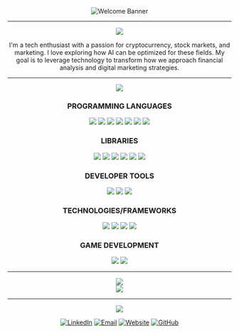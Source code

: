 <div align="center">
  <img src="https://readme-typing-svg.herokuapp.com?font=Fira+Code&weight=800&size=40&duration=3000&pause=1000&color=FF0000&background=000000&center=true&vCenter=true&width=600&height=80&lines=Welcome+to+my+Github" alt="Welcome Banner" />
</div>

<hr>

<div align="center">
  <img src="https://img.shields.io/badge/ABOUT_ME-FF0000?style=for-the-badge&color=FF0000&labelColor=000000" />
</div>

<p align="center">
I'm a tech enthusiast with a passion for cryptocurrency, stock markets, and marketing. I love exploring how AI can be optimized for these fields. My goal is to leverage technology to transform how we approach financial analysis and digital marketing strategies.
</p>

<hr>

<div align="center">
  <img src="https://img.shields.io/badge/TECHNICAL_SKILLS-FF0000?style=for-the-badge&logoColor=white&labelColor=FF0000" />
</div>

<h3 align="center">PROGRAMMING LANGUAGES</h3>
<p align="center">
  <img src="https://img.shields.io/badge/Python-FF0000?style=for-the-badge&logo=python&logoColor=white&labelColor=000000" />
  <img src="https://img.shields.io/badge/JavaScript-FF0000?style=for-the-badge&logo=javascript&logoColor=white&labelColor=000000" />
  <img src="https://img.shields.io/badge/C/C++-FF0000?style=for-the-badge&logo=c%2B%2B&logoColor=white&labelColor=000000" />
  <img src="https://img.shields.io/badge/SQL-FF0000?style=for-the-badge&logo=mysql&logoColor=white&labelColor=000000" />
  <img src="https://img.shields.io/badge/R-FF0000?style=for-the-badge&logo=r&logoColor=white&labelColor=000000" />
  <img src="https://img.shields.io/badge/HTML-FF0000?style=for-the-badge&logo=html5&logoColor=white&labelColor=000000" />
  <img src="https://img.shields.io/badge/CSS-FF0000?style=for-the-badge&logo=css3&logoColor=white&labelColor=000000" />
</p>

<h3 align="center">LIBRARIES</h3>
<p align="center">
  <img src="https://img.shields.io/badge/scikit--learn-FF0000?style=for-the-badge&logo=scikit-learn&logoColor=white&labelColor=000000" />
  <img src="https://img.shields.io/badge/Pandas-FF0000?style=for-the-badge&logo=pandas&logoColor=white&labelColor=000000" />
  <img src="https://img.shields.io/badge/NumPy-FF0000?style=for-the-badge&logo=numpy&logoColor=white&labelColor=000000" />
  <img src="https://img.shields.io/badge/TensorFlow-FF0000?style=for-the-badge&logo=tensorflow&logoColor=white&labelColor=000000" />
  <img src="https://img.shields.io/badge/Seaborn-FF0000?style=for-the-badge&logo=python&logoColor=white&labelColor=000000" />
  <img src="https://custom-icon-badges.demolab.com/badge/Matplotlib-FF0000?style=for-the-badge&logo=matplotlib&logoColor=white&labelColor=000000" />
</p>

<h3 align="center">DEVELOPER TOOLS</h3>
<p align="center">
  <img src="https://img.shields.io/badge/Git/GitHub-FF0000?style=for-the-badge&logo=github&logoColor=white&labelColor=000000" />
  <img src="https://img.shields.io/badge/Postman-FF0000?style=for-the-badge&logo=postman&logoColor=white&labelColor=000000" />
  <img src="https://custom-icon-badges.demolab.com/badge/Tableau-FF0000?style=for-the-badge&logo=tableau&logoColor=white&labelColor=000000" />
</p>

<h3 align="center">TECHNOLOGIES/FRAMEWORKS</h3>
<p align="center">
  <img src="https://img.shields.io/badge/React.js-FF0000?style=for-the-badge&logo=react&logoColor=white&labelColor=000000" />
  <img src="https://img.shields.io/badge/Node.js-FF0000?style=for-the-badge&logo=node.js&logoColor=white&labelColor=000000" />
  <img src="https://img.shields.io/badge/REST_APIs-FF0000?style=for-the-badge&logo=fastapi&logoColor=white&labelColor=000000" />
  <img src="https://img.shields.io/badge/Bootstrap-FF0000?style=for-the-badge&logo=bootstrap&logoColor=white&labelColor=000000" />
</p>

<h3 align="center">GAME DEVELOPMENT</h3>
<p align="center">
  <img src="https://img.shields.io/badge/Unreal_Engine_5-FF0000?style=for-the-badge&logo=unreal-engine&logoColor=white&labelColor=000000" />
  <img src="https://img.shields.io/badge/Blueprint-FF0000?style=for-the-badge&logo=unreal-engine&logoColor=white&labelColor=000000" />
</p>

<hr>

<div align="center">
  <img src="https://github-readme-stats.vercel.app/api?username=SaamSani&show_icons=true&bg_color=000000&text_color=ffffff&icon_color=FF0000&title_color=FF0000&hide_border=true" />
</div>

<div align="center">
  <img src="https://github-readme-streak-stats.herokuapp.com/?user=SaamSani&background=000000&currStreakNum=ffffff&sideNums=ffffff&currStreakLabel=FF0000&sideLabels=FF0000&dates=ffffff&fire=FF0000&ring=FF0000&hide_border=true" />
</div>

<hr>

<div align="center">
  <img src="https://img.shields.io/badge/CONNECTION_PORT-FF0000?style=for-the-badge&logoColor=white&labelColor=000000" />
</div>

<p align="center">
  <a href="https://linkedin.com/in/SaamSani"><img src="https://custom-icon-badges.demolab.com/badge/LinkedIn-FF0000?style=for-the-badge&logo=linkedin&logoColor=white&labelColor=000000" alt="LinkedIn"></a>
  <a href="mailto:ssa515@sfu.ca"><img src="https://img.shields.io/badge/Email-FF0000?style=for-the-badge&logo=gmail&logoColor=white&labelColor=000000" alt="Email"></a>
  <a href="https://saamsani.com"><img src="https://img.shields.io/badge/Website-FF0000?style=for-the-badge&logo=firefox-browser&logoColor=white&labelColor=000000" alt="Website"></a>
  <a href="https://github.com/SaamSani"><img src="https://img.shields.io/badge/GitHub-FF0000?style=for-the-badge&logo=github&logoColor=white&labelColor=000000" alt="GitHub"></a>
</p>
